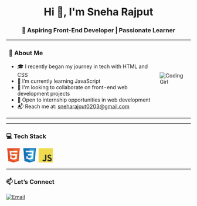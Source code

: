 <h1 align="center">Hi 👋, I'm Sneha Rajput</h1>
<h3 align="center">🌸 Aspiring Front-End Developer | Passionate Learner</h3>

<table>
<tr>
<td>

### 🚀 About Me

- 🎓 I recently began my journey in tech with HTML and CSS  
- 🌱 I’m currently learning JavaScript  
- 🤝 I'm looking to collaborate on front-end web development projects  
- 🎯 Open to internship opportunities in web development  
- 📬 Reach me at: sneharajput0203@gmail.com

</td>
<td>

<img src="https://media.giphy.com/media/qgQUggAC3Pfv687qPC/giphy.gif" alt="Coding Girl" width="250"/>

</td>
</tr>
</table>

---

### 💻 Tech Stack

<p align="left">
  <img src="https://raw.githubusercontent.com/devicons/devicon/master/icons/html5/html5-original.svg" alt="HTML" width="40" height="40"/>
  <img src="https://raw.githubusercontent.com/devicons/devicon/master/icons/css3/css3-original.svg" alt="CSS" width="40" height="40"/>
  <img src="https://raw.githubusercontent.com/devicons/devicon/master/icons/javascript/javascript-original.svg" alt="JavaScript" width="40" height="40"/>
</p>

---

### 📫 Let’s Connect

<p align="left">
  <a href="mailto:sneharajput0203@gmail.com">
    <img src="https://img.shields.io/badge/Gmail-D14836?style=for-the-badge&logo=gmail&logoColor=white" alt="Email" />
  </a>
</p>

